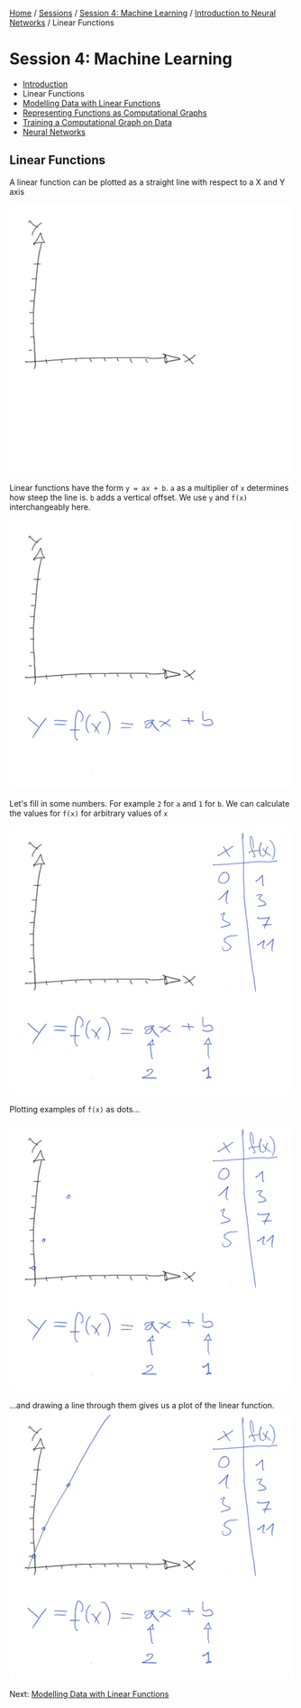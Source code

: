 [Home](../../../README.md) / [Sessions](../../README.md) / [Session 4: Machine Learning](../README.md) / [Introduction to Neural Networks](notes_0_introduction_to_neural_networks.md) / Linear Functions

# Session 4: Machine Learning

* [Introduction](notes_0_introduction_to_neural_networks.md)
* Linear Functions
* [Modelling Data with Linear Functions](notes_2_modelling_data_with_linear_functions.md)
* [Representing Functions as Computational Graphs](notes_3_functions_as_computational_graphs.md)
* [Training a Computational Graph on Data](notes_4_training_a_computational_graph.md)
* [Neural Networks](notes_5_neural_networks.md)

## Linear Functions

A linear function can be plotted as a straight line with respect to a X and Y axis

![](sketches/01-01.png)

Linear functions have the form `y = ax + b`. `a` as a multiplier of `x` determines how steep the line is. `b` adds a vertical offset. We use `y` and `f(x)` interchangeably here.

![](sketches/01-02.png)

Let's fill in some numbers. For example `2` for `a` and `1` for `b`. We can calculate the values for `f(x)` for arbitrary values of `x`

![](sketches/01-03.png)

Plotting examples of `f(x)` as dots...

![](sketches/01-04.png)

...and drawing a line through them gives us a plot of the linear function.
![](sketches/01-05.png)

Next: [Modelling Data with Linear Functions](notes_2_modelling_data_with_linear_functions.md)